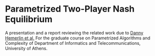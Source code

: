 # Parametrized Two-Player Nash Equilibrium
A presentation and a report reviewing the related work due to [Danny Hemerlin et al.](https://link.springer.com/article/10.1007/s00453-011-9609-z) For the graduate course on Parametrized Algorithms and Complexity of Department of Informatics and Telecommunications, University of Athens.
